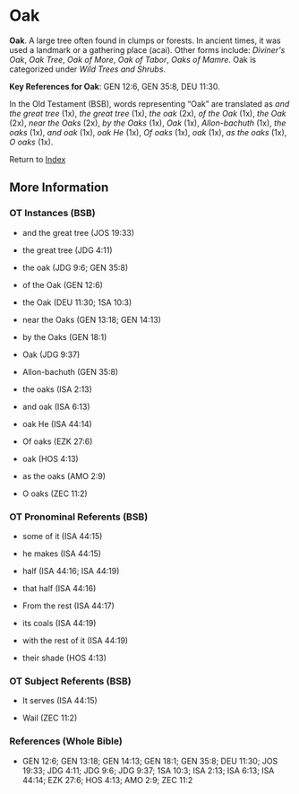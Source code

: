 # Oak
**Oak**. 
A large tree often found in clumps or forests. In ancient times, it was used a landmark or a gathering place (acai). 
Other forms include: 
*Diviner's Oak*, *Oak Tree*, *Oak of More*, *Oak of Tabor*, *Oaks of Mamre*. 
Oak is categorized under _Wild Trees and Shrubs_. 


**Key References for Oak**: 
GEN 12:6, GEN 35:8, DEU 11:30. 


In the Old Testament (BSB), words representing “Oak” are translated as 
*and the great tree* (1x), *the great tree* (1x), *the oak* (2x), *of the Oak* (1x), *the Oak* (2x), *near the Oaks* (2x), *by the Oaks* (1x), *Oak* (1x), *Allon-bachuth* (1x), *the oaks* (1x), *and oak* (1x), *oak He* (1x), *Of oaks* (1x), *oak* (1x), *as the oaks* (1x), *O oaks* (1x). 




Return to [Index](00-Index.md)

## More Information

### OT Instances (BSB)

* and the great tree (JOS 19:33)

* the great tree (JDG 4:11)

* the oak (JDG 9:6; GEN 35:8)

* of the Oak (GEN 12:6)

* the Oak (DEU 11:30; 1SA 10:3)

* near the Oaks (GEN 13:18; GEN 14:13)

* by the Oaks (GEN 18:1)

* Oak (JDG 9:37)

* Allon-bachuth (GEN 35:8)

* the oaks (ISA 2:13)

* and oak (ISA 6:13)

* oak He (ISA 44:14)

* Of oaks (EZK 27:6)

* oak (HOS 4:13)

* as the oaks (AMO 2:9)

* O oaks (ZEC 11:2)



### OT Pronominal Referents (BSB)

* some of it (ISA 44:15)

* he makes (ISA 44:15)

* half (ISA 44:16; ISA 44:19)

* that half (ISA 44:16)

* From the rest (ISA 44:17)

* its coals (ISA 44:19)

* with the rest of it (ISA 44:19)

* their shade (HOS 4:13)



### OT Subject Referents (BSB)

* It serves (ISA 44:15)

* Wail (ZEC 11:2)



### References (Whole Bible)

* GEN 12:6; GEN 13:18; GEN 14:13; GEN 18:1; GEN 35:8; DEU 11:30; JOS 19:33; JDG 4:11; JDG 9:6; JDG 9:37; 1SA 10:3; ISA 2:13; ISA 6:13; ISA 44:14; EZK 27:6; HOS 4:13; AMO 2:9; ZEC 11:2



